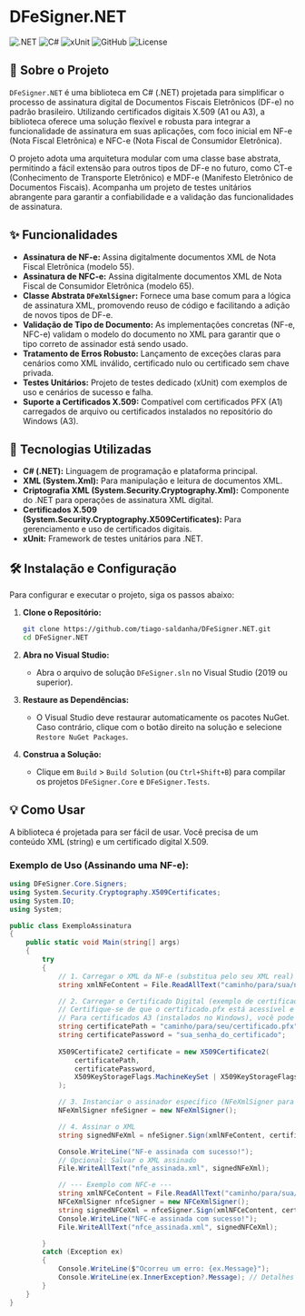 # DFeSigner.NET

![.NET](https://img.shields.io/badge/.NET-512BD4?style=for-the-badge&logo=dotnet&logoColor=white)
![C#](https://img.shields.io/badge/C%23-239120?style=for-the-badge&logo=c-sharp&logoColor=white)
![xUnit](https://img.shields.io/badge/xUnit-802B7D?style=for-the-badge&logo=xunit&logoColor=white)
![GitHub](https://img.shields.io/badge/GitHub-100000?style=for-the-badge&logo=github&logoColor=white)
![License](https://img.shields.io/badge/License-MIT-green.svg)

## 📖 Sobre o Projeto

`DFeSigner.NET` é uma biblioteca em C# (.NET) projetada para simplificar o processo de assinatura digital de Documentos Fiscais Eletrônicos (DF-e) no padrão brasileiro. Utilizando certificados digitais X.509 (A1 ou A3), a biblioteca oferece uma solução flexível e robusta para integrar a funcionalidade de assinatura em suas aplicações, com foco inicial em NF-e (Nota Fiscal Eletrônica) e NFC-e (Nota Fiscal de Consumidor Eletrônica).

O projeto adota uma arquitetura modular com uma classe base abstrata, permitindo a fácil extensão para outros tipos de DF-e no futuro, como CT-e (Conhecimento de Transporte Eletrônico) e MDF-e (Manifesto Eletrônico de Documentos Fiscais). Acompanha um projeto de testes unitários abrangente para garantir a confiabilidade e a validação das funcionalidades de assinatura.

## ✨ Funcionalidades

* **Assinatura de NF-e:** Assina digitalmente documentos XML de Nota Fiscal Eletrônica (modelo 55).
* **Assinatura de NFC-e:** Assina digitalmente documentos XML de Nota Fiscal de Consumidor Eletrônica (modelo 65).
* **Classe Abstrata `DFeXmlSigner`:** Fornece uma base comum para a lógica de assinatura XML, promovendo reuso de código e facilitando a adição de novos tipos de DF-e.
* **Validação de Tipo de Documento:** As implementações concretas (NF-e, NFC-e) validam o modelo do documento no XML para garantir que o tipo correto de assinador está sendo usado.
* **Tratamento de Erros Robusto:** Lançamento de exceções claras para cenários como XML inválido, certificado nulo ou certificado sem chave privada.
* **Testes Unitários:** Projeto de testes dedicado (xUnit) com exemplos de uso e cenários de sucesso e falha.
* **Suporte a Certificados X.509:** Compatível com certificados PFX (A1) carregados de arquivo ou certificados instalados no repositório do Windows (A3).

## 🚀 Tecnologias Utilizadas

* **C# (.NET):** Linguagem de programação e plataforma principal.
* **XML (System.Xml):** Para manipulação e leitura de documentos XML.
* **Criptografia XML (System.Security.Cryptography.Xml):** Componente do .NET para operações de assinatura XML digital.
* **Certificados X.509 (System.Security.Cryptography.X509Certificates):** Para gerenciamento e uso de certificados digitais.
* **xUnit:** Framework de testes unitários para .NET.

## 🛠️ Instalação e Configuração

Para configurar e executar o projeto, siga os passos abaixo:

1.  **Clone o Repositório:**
    ```bash
    git clone https://github.com/tiago-saldanha/DFeSigner.NET.git
    cd DFeSigner.NET
    ```

2.  **Abra no Visual Studio:**
    * Abra o arquivo de solução `DFeSigner.sln` no Visual Studio (2019 ou superior).

3.  **Restaure as Dependências:**
    * O Visual Studio deve restaurar automaticamente os pacotes NuGet. Caso contrário, clique com o botão direito na solução e selecione `Restore NuGet Packages`.

4.  **Construa a Solução:**
    * Clique em `Build` > `Build Solution` (ou `Ctrl+Shift+B`) para compilar os projetos `DFeSigner.Core` e `DFeSigner.Tests`.

## 💡 Como Usar

A biblioteca é projetada para ser fácil de usar. Você precisa de um conteúdo XML (string) e um certificado digital X.509.

### **Exemplo de Uso (Assinando uma NF-e):**

```csharp
using DFeSigner.Core.Signers;
using System.Security.Cryptography.X509Certificates;
using System.IO;
using System;

public class ExemploAssinatura
{
    public static void Main(string[] args)
    {
        try
        {
            // 1. Carregar o XML da NF-e (substitua pelo seu XML real)
            string xmlNFeContent = File.ReadAllText("caminho/para/sua/nfe.xml");

            // 2. Carregar o Certificado Digital (exemplo de certificado PFX com senha)
            // Certifique-se de que o certificado.pfx está acessível e a senha está correta.
            // Para certificados A3 (instalados no Windows), você pode usar o GetCertificateBySubjectName().
            string certificatePath = "caminho/para/seu/certificado.pfx";
            string certificatePassword = "sua_senha_do_certificado"; 
            
            X509Certificate2 certificate = new X509Certificate2(
                certificatePath, 
                certificatePassword, 
                X509KeyStorageFlags.MachineKeySet | X509KeyStorageFlags.PersistKeySet
            );

            // 3. Instanciar o assinador específico (NFeXmlSigner para NF-e)
            NFeXmlSigner nfeSigner = new NFeXmlSigner();

            // 4. Assinar o XML
            string signedNFeXml = nfeSigner.Sign(xmlNFeContent, certificate);

            Console.WriteLine("NF-e assinada com sucesso!");
            // Opcional: Salvar o XML assinado
            File.WriteAllText("nfe_assinada.xml", signedNFeXml);

            // --- Exemplo com NFC-e ---
            string xmlNFCeContent = File.ReadAllText("caminho/para/sua/nfce.xml");
            NFCeXmlSigner nfceSigner = new NFCeXmlSigner();
            string signedNFCeXml = nfceSigner.Sign(xmlNFCeContent, certificate);
            Console.WriteLine("NFC-e assinada com sucesso!");
            File.WriteAllText("nfce_assinada.xml", signedNFCeXml);

        }
        catch (Exception ex)
        {
            Console.WriteLine($"Ocorreu um erro: {ex.Message}");
            Console.WriteLine(ex.InnerException?.Message); // Detalhes da exceção interna
        }
    }
}
